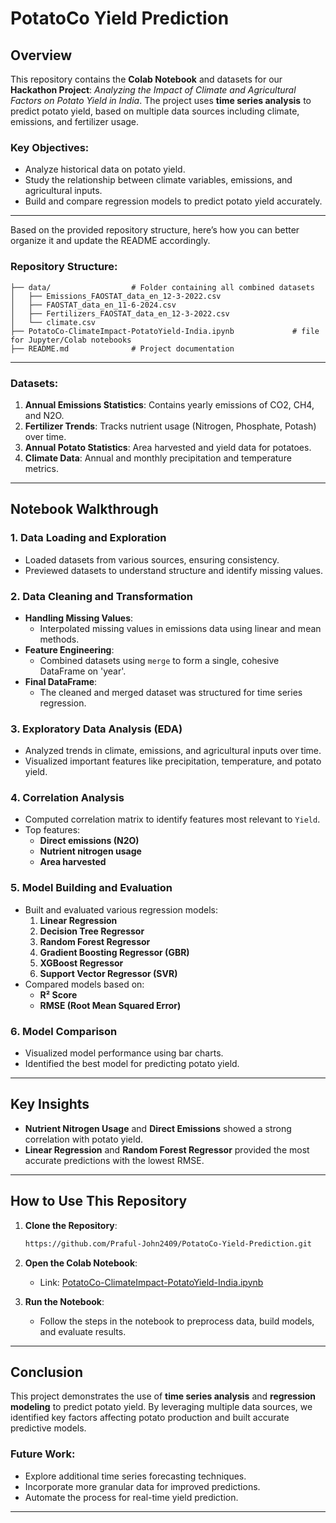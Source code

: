 # PotatoCo Yield Prediction

## Overview
This repository contains the **Colab Notebook** and datasets for our **Hackathon Project**: _Analyzing the Impact of Climate and Agricultural Factors on Potato Yield in India_. The project uses **time series analysis** to predict potato yield, based on multiple data sources including climate, emissions, and fertilizer usage.

### Key Objectives:
- Analyze historical data on potato yield.
- Study the relationship between climate variables, emissions, and agricultural inputs.
- Build and compare regression models to predict potato yield accurately.

---

Based on the provided repository structure, here’s how you can better organize it and update the README accordingly.

### Repository Structure:

```
├── data/                  # Folder containing all combined datasets
│   ├── Emissions_FAOSTAT_data_en_12-3-2022.csv
│   ├── FAOSTAT_data_en_11-6-2024.csv
│   ├── Fertilizers_FAOSTAT_data_en_12-3-2022.csv
│   └── climate.csv
├── PotatoCo-ClimateImpact-PotatoYield-India.ipynb             # file for Jupyter/Colab notebooks
├── README.md              # Project documentation
```
---


### Datasets:
1. **Annual Emissions Statistics**: Contains yearly emissions of CO2, CH4, and N2O.
2. **Fertilizer Trends**: Tracks nutrient usage (Nitrogen, Phosphate, Potash) over time.
3. **Annual Potato Statistics**: Area harvested and yield data for potatoes.
4. **Climate Data**: Annual and monthly precipitation and temperature metrics.

---

## Notebook Walkthrough

### 1. **Data Loading and Exploration**
   - Loaded datasets from various sources, ensuring consistency.
   - Previewed datasets to understand structure and identify missing values.

### 2. **Data Cleaning and Transformation**
   - **Handling Missing Values**:
     - Interpolated missing values in emissions data using linear and mean methods.
   - **Feature Engineering**:
     - Combined datasets using `merge` to form a single, cohesive DataFrame on 'year'.
   - **Final DataFrame**:
     - The cleaned and merged dataset was structured for time series regression.

### 3. **Exploratory Data Analysis (EDA)**
   - Analyzed trends in climate, emissions, and agricultural inputs over time.
   - Visualized important features like precipitation, temperature, and potato yield.

### 4. **Correlation Analysis**
   - Computed correlation matrix to identify features most relevant to `Yield`.
   - Top features:
     - **Direct emissions (N2O)**
     - **Nutrient nitrogen usage**
     - **Area harvested**

### 5. **Model Building and Evaluation**
   - Built and evaluated various regression models:
     1. **Linear Regression**
     2. **Decision Tree Regressor**
     3. **Random Forest Regressor**
     4. **Gradient Boosting Regressor (GBR)**
     5. **XGBoost Regressor**
     6. **Support Vector Regressor (SVR)**
   - Compared models based on:
     - **R² Score**
     - **RMSE (Root Mean Squared Error)**

### 6. **Model Comparison**
   - Visualized model performance using bar charts.
   - Identified the best model for predicting potato yield.

---

## Key Insights
- **Nutrient Nitrogen Usage** and **Direct Emissions** showed a strong correlation with potato yield.
- **Linear Regression** and **Random Forest Regressor** provided the most accurate predictions with the lowest RMSE.

---

## How to Use This Repository

1. **Clone the Repository**:
   ```bash
   https://github.com/Praful-John2409/PotatoCo-Yield-Prediction.git
   ```
   
2. **Open the Colab Notebook**:
   - Link: [PotatoCo-ClimateImpact-PotatoYield-India.ipynb]([https://colab.research.google.com/drive/some-notebook-link](https://colab.research.google.com/drive/1Q9pjNmqGZ11Qrna1ZOyZ9nU8B9rnMqD8?usp=sharing))
   
3. **Run the Notebook**:
   - Follow the steps in the notebook to preprocess data, build models, and evaluate results.

---

## Conclusion
This project demonstrates the use of **time series analysis** and **regression modeling** to predict potato yield. By leveraging multiple data sources, we identified key factors affecting potato production and built accurate predictive models.

### Future Work:
- Explore additional time series forecasting techniques.
- Incorporate more granular data for improved predictions.
- Automate the process for real-time yield prediction.

---
